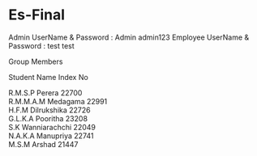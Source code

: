 # Es-Final

Admin UserName & Password : Admin    admin123
Employee UserName & Password : test   test


Group Members

Student Name        Index No

R.M.S.P Perera        22700<br>
R.M.M.A.M Medagama    22991<br>
H.F.M Dilrukshika     22726<br>
G.L.K.A Pooritha      23208<br>
S.K Wanniarachchi     22049<br>
N.A.K.A Manupriya     22741<br>
M.S.M Arshad          21447


